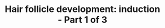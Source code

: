 ---
annotations:
- type: Pathway Ontology
  value: regulatory pathway
authors:
- Daniel.trinunes
- Danieltrinunes
- Egonw
- Mkutmon
- Jmelius
- DeSl
- Eweitz
description: 'The hair follicle (HF) is the biological unit responsible for producing
  a single hair shaft. The follicles are arranged with concentric epithelial progenitor
  layers surrounding the dermal core, which is the dermal papilla (DP). Classically,
  the development of the follicle itself can be divided into three stages: Induction,
  [https://www.wikipathways.org/index.php/Pathway:WP2839 Organogenesis] and [https://www.wikipathways.org/index.php/Pathway:WP2840
  Cytodifferentiation].  In HF development, the induction stage marks the beginning
  of the crosstalk between epithelium and mesenchyme. Epithelium will result in the
  placode, which will give origin to most of the layers of the HF. Then, mesenchyme
  results in the dermal condensate, which thereafter becomes the dermal papilla.  The
  first signal for induction is given by mesenchymal cells expressing WNT. Activation
  of Wnt signalling pathway blocks β-catenin degradation fate, releasing this transcription
  factor to start expression of placode formation genes. Between them are MYC, SP5,
  DKK4, SHH, EDA and EDAR.  MYC is related to the differentiation and proliferation
  of keratinocytes and stem cells migration. SP5 is capable of inhibiting expression
  of KRT10 and IVL, both associated with epidermal differentiation fate. As a consequence,
  they may be suppressed to promote placode formation.  Dkk molecules have inhibitory
  effects against Lrp5 and 6, which are crucial co-receptors in the activation of
  Wnt pathway. Dkk4 acts as Wnt pathway negative feedback loop, fine-tuning this signalling
  effects on placode shape.  SHH expression starts in the induction stage and is also
  upregulated by Wnt pathway in HF epithelium. Its signal activates Shh signaling
  pathway in the mesenchyme activating Gli, which induces expression of Ptch, increasing
  cell sensibility to Shh. Wnt pathway is able to increase EDA expression, whereas
  Eda pathway does not affect Wnt signal levels. EDAR is a direct Wnt target, and
  Activin A acts as another upregulator. Furthermore, the Eda-Edar interaction activates
  NF-kappaB, which upregulates a considerable number of genes, including SHH, DKK4,
  WNT genes as WNT10A and WNT10B, FOXI3, FGF20, CTGF and FST. WNT10A and WNT10B proteins
  activate the Wnt pathway in the mesenchymal cells, where released β-catenin activates
  expression of other Wnts and further upregulates its own expression, maintaining
  the tissue crosstalk and enhancing the signaling pathway performance.  Once the
  placode has started forming, Eda/NF-kappaB pathway has an important role in guiding
  cell proliferation. NF-kappaB and Activin A upregulates FOXI3, which has roles in
  skin appendages shape formation and possibly in placode shape patterning. Other
  genes also related to placode formation include CDH3 and GJB6, both induced by transcriptional
  activator TP63.  The Eda pathway induces FGF20 expression, which binds to Fgfr1,
  promoting the dermal condensate aggregative growth, also sustained by Versican (VCAN)
  expression mediated by mesenchymal Wnt pathway.  At induction, strong induction
  suppressor signals are present, such as Bmp, Fgf7 and Egf and they have to be inhibited.
  Molecules such as Noggin, Follistatin and CTGF act as BMP signal suppressors. Crucial
  placodal genes downregulated by BMP are LEF1 and NCAM, but BMP is also capable of
  inducing early upregulation of differentiation fate transcription factor Msx2. Two
  other signals Fgf7 and Egf direct differentiation toward the epidermal fate, instead
  of inducing HF placode formation. These signals persist during induction stage,
  and their receptors (FGFR1 and EGFR, respectively) are downregulated in the placode
  to allow the correct HF development.'
last-edited: 2021-05-24
organisms:
- Homo sapiens
redirect_from:
- /index.php/Pathway:WP2804
- /instance/WP2804
schema-jsonld:
- '@context': https://schema.org/
  '@id': https://wikipathways.github.io/pathways/WP2804.html
  '@type': Dataset
  creator:
    '@type': Organization
    name: WikiPathways
  description: 'The hair follicle (HF) is the biological unit responsible for producing
    a single hair shaft. The follicles are arranged with concentric epithelial progenitor
    layers surrounding the dermal core, which is the dermal papilla (DP). Classically,
    the development of the follicle itself can be divided into three stages: Induction,
    [https://www.wikipathways.org/index.php/Pathway:WP2839 Organogenesis] and [https://www.wikipathways.org/index.php/Pathway:WP2840
    Cytodifferentiation].  In HF development, the induction stage marks the beginning
    of the crosstalk between epithelium and mesenchyme. Epithelium will result in
    the placode, which will give origin to most of the layers of the HF. Then, mesenchyme
    results in the dermal condensate, which thereafter becomes the dermal papilla.  The
    first signal for induction is given by mesenchymal cells expressing WNT. Activation
    of Wnt signalling pathway blocks β-catenin degradation fate, releasing this transcription
    factor to start expression of placode formation genes. Between them are MYC, SP5,
    DKK4, SHH, EDA and EDAR.  MYC is related to the differentiation and proliferation
    of keratinocytes and stem cells migration. SP5 is capable of inhibiting expression
    of KRT10 and IVL, both associated with epidermal differentiation fate. As a consequence,
    they may be suppressed to promote placode formation.  Dkk molecules have inhibitory
    effects against Lrp5 and 6, which are crucial co-receptors in the activation of
    Wnt pathway. Dkk4 acts as Wnt pathway negative feedback loop, fine-tuning this
    signalling effects on placode shape.  SHH expression starts in the induction stage
    and is also upregulated by Wnt pathway in HF epithelium. Its signal activates
    Shh signaling pathway in the mesenchyme activating Gli, which induces expression
    of Ptch, increasing cell sensibility to Shh. Wnt pathway is able to increase EDA
    expression, whereas Eda pathway does not affect Wnt signal levels. EDAR is a direct
    Wnt target, and Activin A acts as another upregulator. Furthermore, the Eda-Edar
    interaction activates NF-kappaB, which upregulates a considerable number of genes,
    including SHH, DKK4, WNT genes as WNT10A and WNT10B, FOXI3, FGF20, CTGF and FST.
    WNT10A and WNT10B proteins activate the Wnt pathway in the mesenchymal cells,
    where released β-catenin activates expression of other Wnts and further upregulates
    its own expression, maintaining the tissue crosstalk and enhancing the signaling
    pathway performance.  Once the placode has started forming, Eda/NF-kappaB pathway
    has an important role in guiding cell proliferation. NF-kappaB and Activin A upregulates
    FOXI3, which has roles in skin appendages shape formation and possibly in placode
    shape patterning. Other genes also related to placode formation include CDH3 and
    GJB6, both induced by transcriptional activator TP63.  The Eda pathway induces
    FGF20 expression, which binds to Fgfr1, promoting the dermal condensate aggregative
    growth, also sustained by Versican (VCAN) expression mediated by mesenchymal Wnt
    pathway.  At induction, strong induction suppressor signals are present, such
    as Bmp, Fgf7 and Egf and they have to be inhibited. Molecules such as Noggin,
    Follistatin and CTGF act as BMP signal suppressors. Crucial placodal genes downregulated
    by BMP are LEF1 and NCAM, but BMP is also capable of inducing early upregulation
    of differentiation fate transcription factor Msx2. Two other signals Fgf7 and
    Egf direct differentiation toward the epidermal fate, instead of inducing HF placode
    formation. These signals persist during induction stage, and their receptors (FGFR1
    and EGFR, respectively) are downregulated in the placode to allow the correct
    HF development.'
  keywords:
  - KRT10
  - GJB6
  - FST
  - NOG
  - EDAR
  - LRP6
  - EGFR
  - INHBA
  - WNT10A
  - GLI1
  - MSX2
  - IKBKG
  - SHH
  - FOLLISTATIN
  - RAS
  - CTNNB1
  - SMO
  - SP5
  - GLI2
  - LEF1
  - NFKB1
  - '?'
  - EDA
  - NFKBIB
  - DVL
  - NOGGIN
  - FGFR1
  - DVL3
  - FGF7
  - IKBKB
  - FZD1
  - ADP
  - TCF4
  - CTGF
  - BMP
  - Catenin-beta1
  - CDH3
  - DKK4
  - BMPR1A
  - ATP
  - FGFR2
  - TP63
  - TCF
  - NCAM1
  - LRP
  - GLI
  - TCF3
  - IVL
  - CHUK
  - VCAN
  - GSK3B
  - FGF20
  - BMP4
  - WNT (1st)
  - WNT10
  - MYC
  - PTCH1
  - IKK
  - FRIZZLED
  - DVL1
  - EGF
  - WNT10B
  - DVL2
  - LRP5
  - FOXI3
  license: CC0
  name: 'Hair follicle development: induction - Part 1 of 3'
seo: CreativeWork
title: 'Hair follicle development: induction - Part 1 of 3'
wpid: WP2804
---